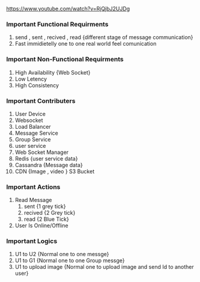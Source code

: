 https://www.youtube.com/watch?v=RjQjbJ2UJDg

### Important Functional Requirments
1. send , sent , recived , read {different stage of message communication}
2. Fast immidietelly one to one real world feel comunication 

### Important Non-Functional Requirments
1. High Availability {Web Socket}
2. Low Letency 
3. High Consistency 

### Important Contributers
1. User Device
2. Websocket 
3. Load Balancer 
4. Message Service 
5. Group Service 
6. user service 
7. Web Socket Manager 
8. Redis {user service data}
9. Cassandra {Message data}
10. CDN {Image , video } S3 Bucket


### Important Actions
1. Read Message 
   1. sent {1 grey tick}
   2. recived {2 Grey tick}
   3. read {2 Blue Tick}
2. User Is Online/Offline 

### Important Logics
1. U1 to U2 {Normal one to one messge}
2. U1 to G1 {Normal one to one Group messge}
2. U1 to upload image {Normal one to upload image and send Id to another user}

